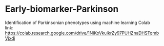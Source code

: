 # Early-biomarker-Parkinson
Identification of Parkinsonian phenotypes using machine learning
Colab link: https://colab.research.google.com/drive/1NiKoVkuIkrZy97PUHZnaDHSTqmbVjxdi

